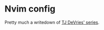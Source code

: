 # Nvim config
Pretty much a writedown of [TJ DeVries' series](https://www.youtube.com/playlist?list=PLep05UYkc6wTyBe7kPjQFWVXTlhKeQejM).
